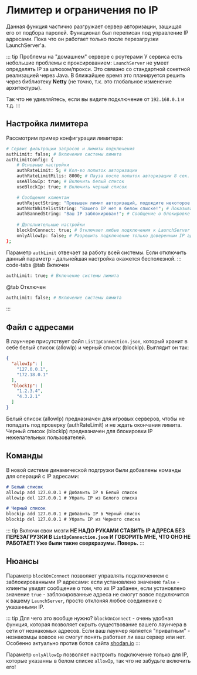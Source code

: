 # Лимитер и ограничения по IP

Данная функция частично разгружает сервер авторизации, защищая его от подбора паролей. 
Функционал был переписан под управление IP адресами. Пока что он работает только после перезагрузки LaunchServer'a.

::: tip Проблемы на "домашнем" сервере с роутерами
У сервиса есть небольшие проблемы с проксированием: `LaunchServer` не умеет определять IP за шлюзом/прокси.
Это свяазно со стандартной сокетной реализацией через Java. В ближайшее время это планируется решить через
библиотеку **Netty** (не точно, т.к. это глобальное изменение архитектуры).

Так что не удивляйтесь, если вы видите подключение от `192.168.0.1` и т.д.
:::

## Настройка лимитера

Рассмотрим пример конфигурации лимитера:
```bash
# Сервис фильтрации запросов и лимиты подключения
authLimit: false; # Включение системы лимита
authLimitConfig: {
    # Основные настройки
    authRateLimit: 5; # Кол-во попыток авторизации
    authRateLimitMilis: 8000; # Пауза после попыток авторизации 8 сек.
    useAllowIp: true; # Включить белый список
    useBlockIp: true; # Включить черный список

    # Сообщения клиентам
    authRejectString: "Превышен лимит авторизаций, подождите некоторое время!";
    authNotWhitelistString: "Вашего IP нет в белом списке!"; # Показывает только при включенном onlyAllowIp
    authBannedString: "Ваш IP заблокирован!"; # Сообщение о блокировке (работает при blockOnConnect: false)
    
    # Дополнительные настройки
    blockOnConnect: true; # Отключает любые подключения к LaunchServer заблокированным IP
    onlyAllowIp: false; # Разрешить подключение только доверенным IP адресам
};
```

Параметр `authLimit` отвечает за работу всей системы. Если отключить данный параметр - дальнейшая настройка окажется бесполезной.
::: code-tabs
@tab Включен
```bash
authLimit: true; # Включение системы лимита
```

@tab Отключен
```bash
authLimit: false; # Включение системы лимита
```
:::

## Файл с адресами
В лаунчере присутствует файл `ListIpConnection.json`, который хранит в себе белый список (allowIp) и черный список (blockIp). Выглядит он так:

```json
{
  "allowIp": [
    "127.0.0.1",
    "172.18.0.1"
  ],
  "blockIp": [
    "1.2.3.4",
    "4.3.2.1"
  ]
}
```

Белый список (allowIp) предназначен для игровых серверов, чтобы не попадать под проверку (authRateLimit) и не ждать окончания лимита. Черный список (blockIp) предназначен для блокировки IP нежелательных пользователей.

## Команды
В новой системе динамической подгрузки были добавлены команды для операций с IP адресами:

```md
# Белый список
allowip add 127.0.0.1 # Добавить IP в Белый список
allowip del 127.0.0.1 # Убрать IP из Белого списка

# Черный список
blockip add 127.0.0.1 # Добавить IP в Черный список
blockip del 127.0.0.1 # Убрать IP из Черного списка
```

::: tip Включи свои мозги
**НЕ НАДО РУКАМИ СТАВИТЬ IP АДРЕСА БЕЗ ПЕРЕЗАГРУЗКИ В `ListIpConnection.json` И ГОВОРИТЬ МНЕ, ЧТО ОНО НЕ РАБОТАЕТ! Уже были такие сверхразумы. Поверь.**
:::

## Нюансы

Параметр `blockOnConnect` позволяет управлять подключением с заблокированными IP адресами: 
если установлено значение `false` - клиенты увидят сообщение о том, что их IP забанен, 
если установлено значение `true` - заблокированные адреса не смогут вовсе подключится к вашему `LaunchServer`, 
просто отклоняя любое соединение с указанными IP. 

::: tip Для чего это вообще нужно?
`blockOnConnect` - очень удобная функция, которая позволяет скрыть существование вашего лаунчера в сети от незнакомых адресов. Если ваш лаунчер является "приватным" - незнакомцы вовосе не смогут понять работает ли ваш сервер или нет. Особенно актуально против ботов сайта [shodan.io](https://www.shodan.io/)
:::

Параметр `onlyAllowIp` позволяет настроить подключение только для IP, которые указанны в белом списке `allowIp`, так что не забудьте включить его!